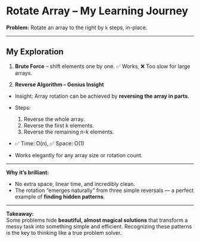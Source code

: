 ﻿# Rotate Array – My Learning Journey

**Problem:** Rotate an array to the right by `k` steps, in-place.

---

## My Exploration

1. **Brute Force** – shift elements one by one. ✅ Works, ❌ Too slow for large arrays.  

2. **Reverse Algorithm – Genius Insight**  
- Insight: Array rotation can be achieved by **reversing the array in parts**.  
- Steps:  
  1. Reverse the whole array.  
  2. Reverse the first k elements.  
  3. Reverse the remaining n-k elements.  

- ✅ Time: O(n), ✅ Space: O(1)  
- Works elegantly for any array size or rotation count.

---

**Why it’s brilliant:**  
- No extra space, linear time, and incredibly clean.  
- The rotation “emerges naturally” from three simple reversals — a perfect example of **finding hidden patterns**.  

---

**Takeaway:**  
Some problems hide **beautiful, almost magical solutions** that transform a messy task into something simple and efficient. Recognizing these patterns is the key to thinking like a true problem solver.
